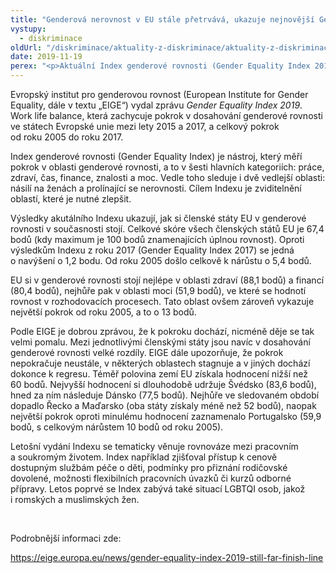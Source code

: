 ```yaml
---
title: "Genderová nerovnost v EU stále přetrvává, ukazuje nejnovější Gender Equality Index"
vystupy:
  - diskriminace
oldUrl: "/diskriminace/aktuality-z-diskriminace/aktuality-z-diskriminace-2019/genderova-nerovnost-v-eu-stale-pretrvava-ukazuje-nejnovejsi-gender-equality-index/"
date: 2019-11-19
perex: "<p>Aktuální Index genderové rovnosti (Gender Equality Index 2019) ukazuje, že k pokroku sice dochází, ale změny postupují velmi pomalu.</p>"
---
```


<!-- imported from the old website -->

<p>Evropský institut pro genderovou rovnost (European Institute for Gender Equality, dále v textu „EIGE“) vydal zprávu <i>Gender Equality Index 2019</i>. Work life balance, která zachycuje pokrok v dosahování genderové rovnosti ve státech Evropské unie mezi lety 2015 a 2017, a celkový pokrok od roku 2005 do roku 2017. </p> <p>Index genderové rovnosti (Gender Equality Index) je nástroj, který měří pokrok v oblasti genderové rovnosti, a to v šesti hlavních kategoriích: práce, zdraví, čas, finance, znalosti a moc. Vedle toho sleduje i dvě vedlejší oblasti: násilí na ženách a prolínající se nerovnosti. Cílem Indexu je zviditelnění oblastí, které je nutné zlepšit.</p> <p>Výsledky akutálního Indexu ukazují, jak si členské státy EU v genderové rovnosti v současnosti stojí. Celkové skóre všech členských států EU je 67,4 bodů (kdy maximum je 100 bodů znamenajících úplnou rovnost). Oproti výsledkům Indexu z roku 2017 (Gender Equality Index 2017) se jedná o navýšení o 1,2 bodu. Od roku 2005 došlo celkově k nárůstu o 5,4 bodů.</p> <p>EU si v genderové rovnosti stojí nejlépe v oblasti zdraví (88,1 bodů) a financí (80,4 bodů), nejhůře pak v oblasti moci (51,9 bodů), ve které se hodnotí rovnost v rozhodovacích procesech. Tato oblast ovšem zároveň vykazuje největší pokrok od roku 2005, a to o 13 bodů.</p> <p>Podle EIGE je dobrou zprávou, že k pokroku dochází, nicméně děje se tak velmi pomalu. Mezi jednotlivými členskými státy jsou navíc v dosahování genderové rovnosti velké rozdíly. EIGE dále upozorňuje, že pokrok nepokračuje neustále, v některých oblastech stagnuje a v jiných dochází dokonce k regresu. Téměř polovina zemí EU získala hodnocení nižší než 60 bodů. Nejvyšší hodnocení si dlouhodobě udržuje Švédsko (83,6 bodů), hned za ním následuje Dánsko (77,5 bodů). Nejhůře ve sledovaném období dopadlo Řecko a Maďarsko (oba státy získaly méně než 52 bodů), naopak největší pokrok oproti minulému hodnocení zaznamenalo Portugalsko (59,9 bodů, s celkovým nárůstem 10 bodů od roku 2005).</p> <p>Letošní vydání Indexu se tematicky věnuje rovnováze mezi pracovním a soukromým životem. Index například zjišťoval přístup k cenově dostupným službám péče o děti, podmínky pro přiznání rodičovské dovolené, možnosti flexibilních pracovních úvazků či kurzů odborné přípravy. Letos poprvé se Index zabývá také situací LGBTQI osob, jakož i romských a muslimských žen.</p> <p> </p> <p>Podrobnější informaci zde:</p> <a href="https://eige.europa.eu/news/gender-equality-index-2019-still-far-finish-line" target="_blank">https://eige.europa.eu/news/gender-equality-index-2019-still-far-finish-line</a>
